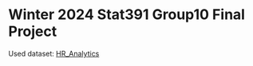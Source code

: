 # Winter 2024 Stat391 Group10 Final Project

Used dataset: [HR_Analytics](https://www.kaggle.com/datasets/mohammadkaiftahir/hr-analytics)
